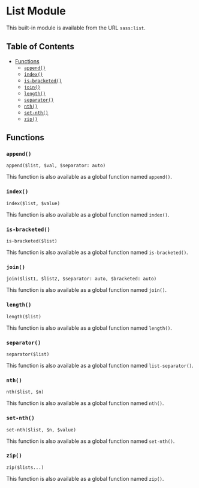 # List Module

This built-in module is available from the URL `sass:list`.

## Table of Contents

* [Functions](#functions)
  * [`append()`](#append)
  * [`index()`](#index)
  * [`is-bracketed()`](#is-bracketed)
  * [`join()`](#join)
  * [`length()`](#length)
  * [`separator()`](#separator)
  * [`nth()`](#nth)
  * [`set-nth()`](#set-nth)
  * [`zip()`](#zip)

## Functions

### `append()`

```
append($list, $val, $separator: auto)
```

This function is also available as a global function named `append()`.

### `index()`

```
index($list, $value)
```

This function is also available as a global function named `index()`.

### `is-bracketed()`

```
is-bracketed($list)
```

This function is also available as a global function named `is-bracketed()`.

### `join()`

```
join($list1, $list2, $separator: auto, $bracketed: auto)
```

This function is also available as a global function named `join()`.

### `length()`

```
length($list)
```

This function is also available as a global function named `length()`.

### `separator()`

```
separator($list)
```

This function is also available as a global function named `list-separator()`.

### `nth()`

```
nth($list, $n)
```

This function is also available as a global function named `nth()`.

### `set-nth()`

```
set-nth($list, $n, $value)
```

This function is also available as a global function named `set-nth()`.

### `zip()`

```
zip($lists...)
```

This function is also available as a global function named `zip()`.
